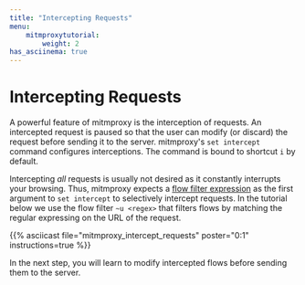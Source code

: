 ```yaml
---
title: "Intercepting Requests"
menu:
    mitmproxytutorial:
        weight: 2
has_asciinema: true
---
```


# Intercepting Requests

A powerful feature of mitmproxy is the interception of requests.
An intercepted request is paused so that the user can modify (or discard) the request before sending it to the server.
mitmproxy's `set intercept` command configures interceptions.
The command is bound to shortcut `i` by default.

Intercepting *all* requests is usually not desired as it constantly interrupts your browsing.
Thus, mitmproxy expects a [flow filter expression](https://docs.mitmproxy.org/stable/concepts-filters/) as the first argument to `set intercept` to selectively intercept requests.
In the tutorial below we use the flow filter `~u <regex>` that filters flows by matching the regular expressing on the URL of the request.

{{% asciicast file="mitmproxy_intercept_requests" poster="0:1" instructions=true %}}

In the next step, you will learn to modify intercepted flows before sending them to the server.
